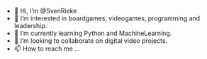 - 👋 Hi, I’m @SvenRieke
- 👀 I’m interested in boardgames, videogames, programming and leadership.
- 🌱 I’m currently learning Python and MachineLearning.
- 💞️ I’m looking to collaborate on digital video projects.
- 📫 How to reach me ...

<!---
SvenRieke/SvenRieke is a ✨ special ✨ repository because its `README.md` (this file) appears on your GitHub profile.
You can click the Preview link to take a look at your changes.
--->
